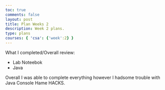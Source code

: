 ```yaml
---
toc: true
comments: false
layout: post
title: Plan Weeks 2
description: Week 2 plans.
type: plans
courses: { 'csa': {'week':2} }
---
```


What I completed/Overall review:

- Lab Noteebok
- Java


Overall I was able to complete everything however I hadsome trouble with Java Console Hame HACKS.
